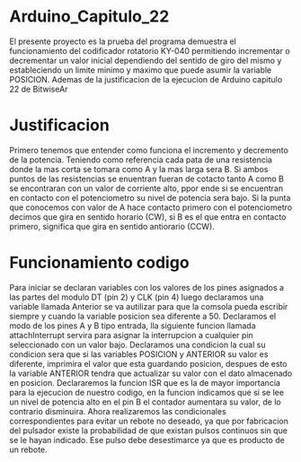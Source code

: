 # Arduino_Capitulo_22
El presente proyecto es la prueba del programa demuestra el funcionamiento del codificador rotatorio KY-040 permitiendo incrementar o decrementar un valor inicial dependiendo del sentido de giro del mismo y estableciendo un limite minimo y maximo que puede asumir la variable POSICION.
Ademas de la justificacion de la ejecucion de Arduino capitulo 22 de BitwiseAr

# Justificacion
Primero tenemos que entender como funciona el incremento y decremento de la potencia. Teniendo como referencia cada pata de una resistencia donde la mas corta se tomara como A y la mas larga sera B.
Si ambos puntos de las resistencias se enuentran fueran de cotacto tanto A como B se encontraran con un valor de corriente alto, ppor ende si se encuentran en contacto con el potenciometro su nivel de potencia sera bajo.
Si la punta que conocemos con valor de A hace contacto primero con el potenciometro decimos que gira en sentido horario (CW), si B es el que entra en contacto primero, significa que gira en sentido antiorario (CCW).

# Funcionamiento codigo
Para iniciar se declaran variables con los valores de los pines asignados a las partes del modulo DT (pin 2) y CLK (pin 4) luego declaramos una variable llamada Anterior se va autilizar para que la comsola pueda escribir siempre y cuando la variable posicion sea diferente a 50. 
Declaramos el modo de los pines A y B tipo entrada, lla siguiente funcion llamada attachInterrupt servira para asignar la interrupcion a cualquier pin seleccionado con un valor bajo. Declaramos una condicion la cual su condicion sera que si las variables POSICION y ANTERIOR su valor es diferente, imprimira el valor que esta guardando posicion, despues de esto la variable ANTERIOR tendra que actualizar su valor con el dato almacenado en posicion.
Declararemos la funcion ISR que es la de mayor importancia para la ejecucion de nuestro codigo, en la funcion indicamos que si se lee un nivel de potencia alto en el pin B el contador aumentara su valor, de lo contrario disminuira.
Ahora realizaremos las condicionales correspondientes para evitar un rebote no deseado, ya que por fabricacion del pulsador existe la probabilidad de que existan pulsos continuos sin que se le hayan indicado. Ese pulso debe desestimarce ya que es producto de un rebote.
